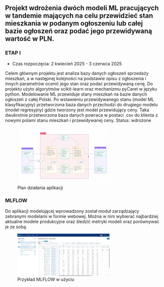 ## Projekt wdrożenia dwóch modeli ML pracujących w tandemie mających na celu przewidzieć stan mieszkania w podanym ogłoszeniu lub całej bazie ogłoszeń oraz podać jego przewidywaną wartość w PLN.



### ETAP I

* Czas rozpoczęcia: 2 kwiecień 2025 - 3 czerwca 2025

Celem głównym projektu jest analiza bazy danych ogłoszeń sprzedaży mieszkań, a w następnej 
kolejności na podstawie opisu z ogłoszenia i innych parametrów ocenić jego stan oraz podać
przewidywaną cenę. 
Do projektu użyto algorytmów scikit-learn oraz mechanizmu pyCaret w języku python. Modelowanie 
ML przewiduje stany mieszkań na bazie danych ogłoszeń z całej Polski. 
Po wstawieniu przewidywanego stanu (model ML klasyfikacyjny) przetworzona baza danych przechodzi 
do drugiego modelu (model regresyjny) gdzie tworzony jest model przewidujący ceny. 
Taka dwukrotnie przetworzona baza danych powraca w postaci .csv do klienta z nowymi polami 
stanu mieszkań i przewidywanej ceny.
Status: wdrożone

<figure markdown="1">
  <img src="https://raw.githubusercontent.com/Tomalom76/portfolio/main/docs/Investoro2/images/plan.jpg" alt="Investoro project1" width="300">
  <figcaption>Plan działania aplikacji</figcaption>
</figure>

### MLFLOW
Do aplikacji modelującej wprowadzony został moduł zarządzający zebranymi modelami w formie webowej. Można w nim wybierać najbardziej
aktualne modele produkcyjne oraz śledzić metryki modeli oraz porównywać je ze sobą. 

<figure markdown="1">
  <img src="https://raw.githubusercontent.com/Tomalom76/portfolio/main/docs/Investoro2/images/mlflow.jpg" alt="przykład mlflow" width="300">
  <figcaption>Przykład MLFLOW w użyciu</figcaption>
</figure>